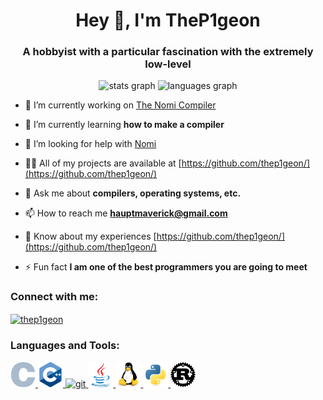 <h1 align="center">Hey 👋, I'm TheP1geon</h1>
<h3 align="center">A hobbyist with a particular fascination with the extremely low-level</h3>


<div align="center">
  <img src="https://github-readme-stats.vercel.app/api?username=thep1geon&hide_title=false&hide_rank=false&show_icons=true&include_all_commits=true&count_private=true&disable_animations=false&theme=dracula&locale=en&hide_border=false" height="150" alt="stats graph"  />
  <img src="https://github-readme-stats.vercel.app/api/top-langs?username=thep1geon&locale=en&hide_title=false&layout=compact&card_width=320&langs_count=5&theme=dracula&hide_border=false" height="150" alt="languages graph"  />
</div>

- 🔭 I’m currently working on [The Nomi Compiler](https://github.com/thep1geon/nomi)

- 🌱 I’m currently learning **how to make a compiler**

- 🤝 I’m looking for help with [Nomi](https://github.com/thep1geon/nomi)

- 👨‍💻 All of my projects are available at [https://github.com/thep1geon/](https://github.com/thep1geon/)

- 💬 Ask me about **compilers, operating systems, etc.**

- 📫 How to reach me **hauptmaverick@gmail.com**

- 📄 Know about my experiences [https://github.com/thep1geon/](https://github.com/thep1geon/)

- ⚡ Fun fact **I am one of the best programmers you are going to meet**

<h3 align="left">Connect with me:</h3>
<p align="left">
<a href="https://instagram.com/thep1geon" target="blank"><img align="center" src="https://raw.githubusercontent.com/rahuldkjain/github-profile-readme-generator/master/src/images/icons/Social/instagram.svg" alt="thep1geon" height="30" width="40" /></a>
</p>

<h3 align="left">Languages and Tools:</h3>
<p align="left"> <a href="https://www.cprogramming.com/" target="_blank" rel="noreferrer"> <img src="https://raw.githubusercontent.com/devicons/devicon/master/icons/c/c-original.svg" alt="c" width="40" height="40"/> </a> <a href="https://www.w3schools.com/cpp/" target="_blank" rel="noreferrer"> <img src="https://raw.githubusercontent.com/devicons/devicon/master/icons/cplusplus/cplusplus-original.svg" alt="cplusplus" width="40" height="40"/> </a> <a href="https://git-scm.com/" target="_blank" rel="noreferrer"> <img src="https://www.vectorlogo.zone/logos/git-scm/git-scm-icon.svg" alt="git" width="40" height="40"/> </a> <a href="https://www.java.com" target="_blank" rel="noreferrer"> <img src="https://raw.githubusercontent.com/devicons/devicon/master/icons/java/java-original.svg" alt="java" width="40" height="40"/> </a> <a href="https://www.linux.org/" target="_blank" rel="noreferrer"> <img src="https://raw.githubusercontent.com/devicons/devicon/master/icons/linux/linux-original.svg" alt="linux" width="40" height="40"/> </a> <a href="https://www.python.org" target="_blank" rel="noreferrer"> <img src="https://raw.githubusercontent.com/devicons/devicon/master/icons/python/python-original.svg" alt="python" width="40" height="40"/> </a> <a href="https://www.rust-lang.org" target="_blank" rel="noreferrer"> <img src="https://raw.githubusercontent.com/devicons/devicon/master/icons/rust/rust-plain.svg" alt="rust" width="40" height="40"/> </a> </p>
